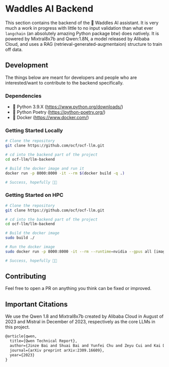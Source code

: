 # Waddles AI Backend

This section contains the backend of the 🐧 Waddles AI assistant. It is very much a work in progress with little to no input validation than what ever `langchain` (an absolutely amazing Python package btw) does natively. It is powered by Mixtral8x7b and Qwen:1.8N, a model released by Alibaba Cloud, and uses a RAG (retrieval-generated-augmentaion) structure to train off data.

## Development
The things below are meant for developers and people who are interested/want to contribute to the backend specifically.

### Dependencies

* 🐍 Python 3.9.X (<https://www.python.org/downloads/>)
* 🎤 Python Poetry (<https://python-poetry.org/>)
* 🐳 Docker (<https://www.docker.com/>)

### Getting Started Locally

```bash
# Clone the repository
git clone https://github.com/ocf/ocf-llm.git

# cd into the backend part of the project
cd ocf-llm/llm-backend

# Build the docker image and run it
docker run -p 8000:8000 -it --rm $(docker build -q .)

# Success, hopefully 🤞🏼
```

### Getting Started on HPC

```bash
# Clone the repository
git clone https://github.com/ocf/ocf-llm.git

# cd into the backend part of the project
cd ocf-llm/llm-backend

# Build the docker image
sudo build ./

# Run the docker image
sudo docker run -p 8000:8000 -it --rm --runtime=nvidia --gpus all [image container ID]

# Success, hopefully 🤞🏼
```


## Contributing

Feel free to open a PR on anything you think can be fixed or improved.

## Important Citations

We use the Qwen 1.8 and Mixtral8x7b created by Alibaba Cloud in August of 2023 and Mistral in December of 2023, respectively as the core LLMs in this project.

```LaTex
@article{qwen,
  title={Qwen Technical Report},
  author={Jinze Bai and Shuai Bai and Yunfei Chu and Zeyu Cui and Kai Dang and Xiaodong Deng and Yang Fan and Wenbin Ge and Yu Han and Fei Huang and Binyuan Hui and Luo Ji and Mei Li and Junyang Lin and Runji Lin and Dayiheng Liu and Gao Liu and Chengqiang Lu and Keming Lu and Jianxin Ma and Rui Men and Xingzhang Ren and Xuancheng Ren and Chuanqi Tan and Sinan Tan and Jianhong Tu and Peng Wang and Shijie Wang and Wei Wang and Shengguang Wu and Benfeng Xu and Jin Xu and An Yang and Hao Yang and Jian Yang and Shusheng Yang and Yang Yao and Bowen Yu and Hongyi Yuan and Zheng Yuan and Jianwei Zhang and Xingxuan Zhang and Yichang Zhang and Zhenru Zhang and Chang Zhou and Jingren Zhou and Xiaohuan Zhou and Tianhang Zhu},
  journal={arXiv preprint arXiv:2309.16609},
  year={2023}
}


```
